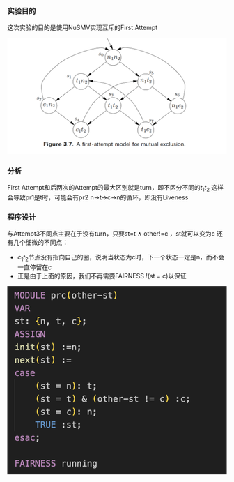 ### 实验目的
这次实验的目的是使用NuSMV实现互斥的First Attempt

![|650](https://raw.githubusercontent.com/ustc21xyx/picture-bed/main/20240415205838.png)


### 分析
First Attempt和后两次的Attempt的最大区别就是turn，即不区分不同的$t_1t_2$
这样会导致pr1是t时，可能会有pr2  n->t->c->n的循环，即没有Liveness

### 程序设计
与Attempt3不同点主要在于没有turn，只要st=t $\land$ other!=c ，st就可以变为c
还有几个细微的不同点：
- $c_1t_2$节点没有指向自己的圈，说明当状态为c时，下一个状态一定是n，而不会一直停留在c 
- 正是由于上面的原因，我们不再需要FAIRNESS !(st = c)以保证

![|425](https://raw.githubusercontent.com/ustc21xyx/picture-bed/main/20240415205420.png)